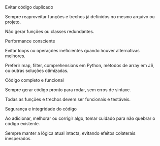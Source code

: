 Evitar código duplicado

Sempre reaproveitar funções e trechos já definidos no mesmo arquivo ou projeto.

Não gerar funções ou classes redundantes.

Performance consciente

Evitar loops ou operações ineficientes quando houver alternativas melhores.

Preferir map, filter, comprehensions em Python, métodos de array em JS, ou outras soluções otimizadas.

Código completo e funcional

Sempre gerar código pronto para rodar, sem erros de sintaxe.

Todas as funções e trechos devem ser funcionais e testáveis.

Segurança e integridade do código

Ao adicionar, melhorar ou corrigir algo, tomar cuidado para não quebrar o código existente.

Sempre manter a lógica atual intacta, evitando efeitos colaterais inesperados.